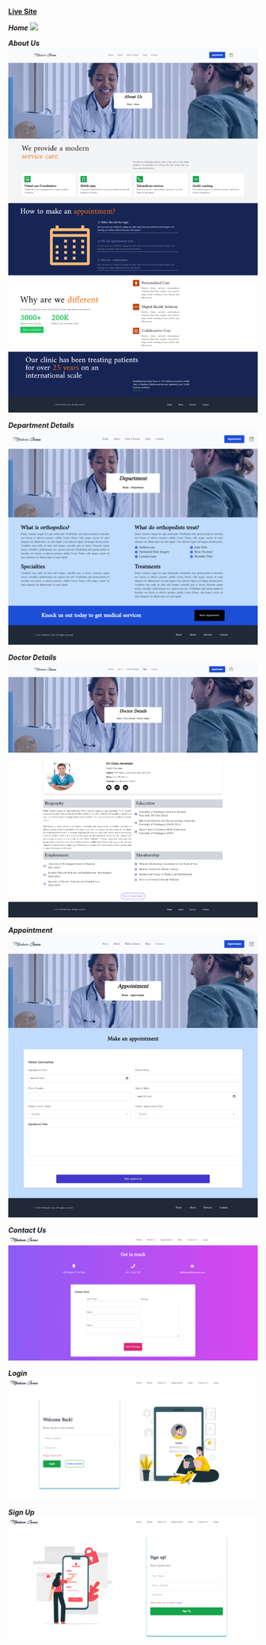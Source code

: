 **[Live Site](https://medwin-cares-client-umber.vercel.app/)** <br>

***Home***
![](src/img/home.png)

***About Us***
![](src/img/about.png)

***Department Details***
![](src/img/departmentDetials.png)

***Doctor Details***
![](src/img/doctorDetails.png)

***Appointment***
![](src/img/appointment.png)

***Contact Us***
![](src/img/contact.png)

***Login***
![](src/img/login.png)

***Sign Up***
![](src/img/signup.png)
